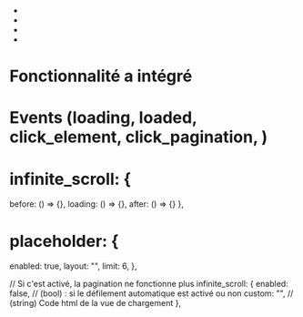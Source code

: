 -
-
-
-

# Fonctionnalité a intégré

# Events (loading, loaded, click_element, click_pagination, )

# infinite_scroll: {

before: () => {},
loading: () => {},
after: () => {}
},

# placeholder: {

enabled: true,
layout: "",
limit: 6,
},

// Si c'est activé, la pagination ne fonctionne plus
infinite_scroll: {
enabled: false, // (bool) : si le défilement automatique est activé ou non
custom: "", // (string) Code html de la vue de chargement
},
